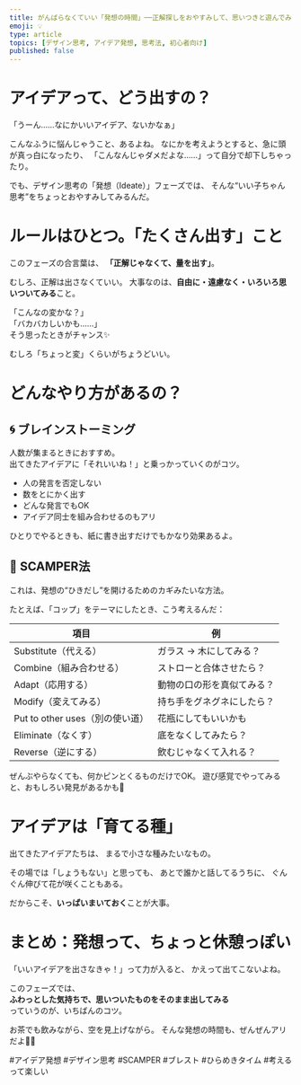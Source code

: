 ```yaml
---
title: がんばらなくていい「発想の時間」──正解探しをおやすみして、思いつきと遊んでみよう
emoji: 💡
type: article
topics: [デザイン思考, アイデア発想, 思考法, 初心者向け]
published: false
---
```


# アイデアって、どう出すの？

「うーん……なにかいいアイデア、ないかなぁ」

こんなふうに悩んじゃうこと、あるよね。
なにかを考えようとすると、急に頭が真っ白になったり、
「こんなんじゃダメだよな……」って自分で却下しちゃったり。

でも、デザイン思考の「発想（Ideate）」フェーズでは、
そんな“いい子ちゃん思考”をちょっとおやすみしてみるんだ。

# ルールはひとつ。「たくさん出す」こと

このフェーズの合言葉は、
**「正解じゃなくて、量を出す」**。

むしろ、正解は出さなくていい。
大事なのは、**自由に・遠慮なく・いろいろ思いついてみる**こと。

「こんなの変かな？」  
「バカバカしいかも……」  
そう思ったときがチャンス✨

むしろ「ちょっと変」くらいがちょうどいい。

# どんなやり方があるの？

## 🌀 ブレインストーミング

人数が集まるときにおすすめ。  
出てきたアイデアに「それいいね！」と乗っかっていくのがコツ。

- 人の発言を否定しない  
- 数をとにかく出す  
- どんな発言でもOK  
- アイデア同士を組み合わせるのもアリ

ひとりでやるときも、紙に書き出すだけでもかなり効果あるよ。

## 🔧 SCAMPER法

これは、発想の“ひきだし”を開けるためのカギみたいな方法。

たとえば、「コップ」をテーマにしたとき、こう考えるんだ：

| 項目 | 例 |
|------|----|
| Substitute（代える） | ガラス → 木にしてみる？ |
| Combine（組み合わせる） | ストローと合体させたら？ |
| Adapt（応用する） | 動物の口の形を真似てみる？ |
| Modify（変えてみる） | 持ち手をグネグネにしたら？ |
| Put to other uses（別の使い道） | 花瓶にしてもいいかも |
| Eliminate（なくす） | 底をなくしてみたら？ |
| Reverse（逆にする） | 飲むじゃなくて入れる？ |

ぜんぶやらなくても、何かピンとくるものだけでOK。
遊び感覚でやってみると、おもしろい発見があるかも🌱

# アイデアは「育てる種」

出てきたアイデアたちは、
まるで小さな種みたいなもの。

その場では「しょうもない」と思っても、
あとで誰かと話してるうちに、
ぐんぐん伸びて花が咲くこともある。

だからこそ、**いっぱいまいておく**ことが大事。

# まとめ：発想って、ちょっと休憩っぽい

「いいアイデアを出さなきゃ！」って力が入ると、
かえって出てこないよね。

このフェーズでは、  
**ふわっとした気持ちで、思いついたものをそのまま出してみる**  
っていうのが、いちばんのコツ。

お茶でも飲みながら、空を見上げながら。
そんな発想の時間も、ぜんぜんアリだよ🍵🌼


#アイデア発想 #デザイン思考 #SCAMPER #ブレスト #ひらめきタイム #考えるって楽しい

